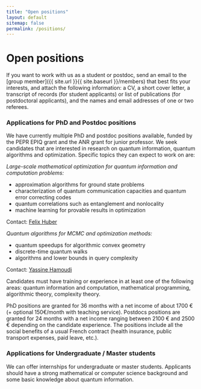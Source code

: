 ```yaml
---
title: "Open positions"
layout: default
sitemap: false
permalink: /positions/
---
```


# Open positions

If you want to work with us as a student or postdoc, send an email to the [group member]({{ site.url }}{{ site.baseurl }}/members) that best fits your interests, and attach the following information: a CV, a short cover letter, a transcript of records (for student applicants) or list of publications (for postdoctoral applicants), and the names and email addresses of one or two referees.

### Applications for PhD and Postdoc positions

We have currently multiple PhD and postdoc positions available, funded by the PEPR EPIQ grant and the ANR grant for junior professor. We seek candidates that are interested in research on quantum information, quantum algorithms and optimization. Specific topics they can expect to work on are:

*Large-scale mathematical optimization for quantum information and computation problems:*

- approximation algorithms for ground state problems
- characterization of quantum communication capacities
and quantum error correcting codes
- quantum correlations such as entanglement and nonlocality
- machine learning for provable results in optimization

Contact: [Felix Huber](mailto:felix.huber@labri.fr)

*Quantum algorithms for MCMC and optimization methods:*
  - quantum speedups for algorithmic convex geometry
  - discrete-time quantum walks
  - algorithms and lower bounds in query complexity

Contact: [Yassine Hamoudi](mailto:yassine.hamoudi@labri.fr)

Candidates must have training or experience in at least one of the following areas: quantum information and computation, mathematical programming, algorithmic theory, complexity theory.

PhD positions are granted for 36 months with a net income of about 1700 € (+ optional 150€/month with teaching service).
Postdocs positions are granted for 24 months with a net income ranging between 2100 € and 2500 € depending on the candidate experience.
The positions include all the social benefits of a usual French contract (health insurance, public transport expenses, paid leave, etc.).

### Applications for Undergraduate / Master students
We can offer internships for undergraduate or master students. Applicants should have a strong mathematical or computer science background and some basic knowledge about quantum information.

<br>
